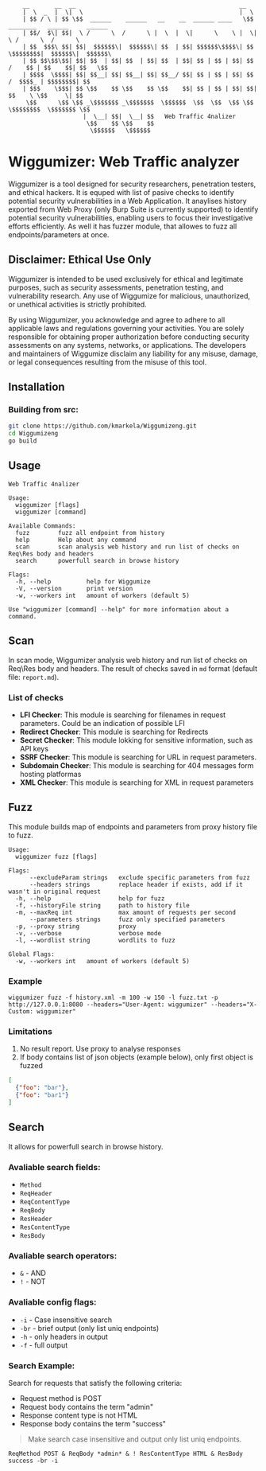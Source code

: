 
        __       __  __                                              __
        |  \  _  |  \|  \                                            |  \
        | $$ / \ | $$ \$$  ______    ______   __    __  ______ ____   \$$ ________   ______     ______      
        | $$/  $\| $$|  \ /      \  /      \ |  \  |  \|      \    \ |  \|        \ /      \  /      \       
        | $$  $$$\ $$| $$|  $$$$$$\|  $$$$$$\| $$  | $$| $$$$$$\$$$$\| $$ \$$$$$$$$|  $$$$$$\|  $$$$$$\  
        | $$ $$\$$\$$| $$| $$  | $$| $$  | $$| $$  | $$| $$ | $$ | $$| $$  /    $$ | $$    $$| $$   \$$   
        | $$$$  \$$$$| $$| $$__| $$| $$__| $$| $$__/ $$| $$ | $$ | $$| $$ /  $$$$_ | $$$$$$$$| $$
        | $$$    \$$$| $$ \$$    $$ \$$    $$ \$$    $$| $$ | $$ | $$| $$|  $$    \ \$$     \| $$
         \$$      \$$ \$$ _\$$$$$$$ _\$$$$$$$  \$$$$$$  \$$  \$$  \$$ \$$ \$$$$$$$$  \$$$$$$$ \$$
                         |  \__| $$|  \__| $$   Web Traffic 4nalizer
                          \$$    $$ \$$    $$
                           \$$$$$$   \$$$$$$


# Wiggumizer: Web Traffic analyzer

Wiggumizer is a tool designed for security researchers, penetration testers, and ethical hackers.  It is equped with list of pasive checks to identify potential security vulnerabilities in a Web Application. It anaylises history exported from Web Proxy (only Burp Suite is currently supported) to identify potential security vulnerabilities, enabling users to focus their investigative efforts efficiently. As well it has fuzzer module, that allowes to fuzz all endpoints/parameters at once. 

## Disclaimer: Ethical Use Only

Wiggumizer is intended to be used exclusively for ethical and legitimate purposes, such as security assessments, penetration testing, and vulnerability research. Any use of Wiggumize for malicious, unauthorized, or unethical activities is strictly prohibited.

By using Wiggumizer, you acknowledge and agree to adhere to all applicable laws and regulations governing your activities. You are solely responsible for obtaining proper authorization before conducting security assessments on any systems, networks, or applications. The developers and maintainers of Wiggumize disclaim any liability for any misuse, damage, or legal consequences resulting from the misuse of this tool.


## Installation

### Building from src:

```bash
git clone https://github.com/kmarkela/Wiggumizeng.git
cd Wiggumizeng
go build
```

## Usage

```shell
Web Traffic 4nalizer

Usage:
  wiggumizer [flags]
  wiggumizer [command]

Available Commands:
  fuzz        fuzz all endpoint from history
  help        Help about any command
  scan        scan analysis web history and run list of checks on Req\Res body and headers
  search      powerfull search in browse history

Flags:
  -h, --help          help for Wiggumize
  -V, --version       print version
  -w, --workers int   amount of workers (default 5)

Use "wiggumizer [command] --help" for more information about a command.
```

## Scan

In scan mode, Wiggumizer analysis web history and run list of checks on Req\Res body and headers.  The result of checks saved in `md` format (default file: `report.md`).

### List of checks 

- **LFI Checker**: This module is searching for filenames in request parameters. Could be an indication of possible LFI
- **Redirect Checker**: This module is searching for Redirects
- **Secret Checker**: This module lokking for sensitive information, such as API keys
- **SSRF Checker**: This module is searching for URL in request parameters.
- **Subdomain Checker**: This module is searching for 404 messages form hosting platformas
- **XML Checker**:  This module is searching for XML in request parameters

## Fuzz

This module builds map of endpoints and parameters from proxy history file to fuzz.     

```shell
Usage:
  wiggumizer fuzz [flags]

Flags:
      --excludeParam strings   exclude specific parameters from fuzz
      --headers strings        replace header if exists, add if it wasn't in original request
  -h, --help                   help for fuzz
  -f, --historyFile string     path to history file
  -m, --maxReq int             max amount of requests per second
      --parameters strings     fuzz only specified parameters
  -p, --proxy string           proxy
  -v, --verbose                verbose mode
  -l, --wordlist string        wordlits to fuzz

Global Flags:
  -w, --workers int   amount of workers (default 5)
```

### Example

```
wiggumizer fuzz -f history.xml -m 100 -w 150 -l fuzz.txt -p http://127.0.0.1:8080 --headers="User-Agent: wiggumizer" --headers="X-Custom: wiggumizer"
```

### Limitations

1. No result report. Use proxy to analyse responses
2. If body contains list of json objects (example below), only first object is fuzzed  
```json
[
  {"foo": "bar"},
  {"foo": "bar1"}
]
```

## Search

It allows for powerfull search in browse history. 

### Avaliable search fields: 
- `Method`
- `ReqHeader`
- `ReqContentType`
- `ReqBody`
- `ResHeader`
- `ResContentType`
- `ResBody`

### Avaliable search operators: 
- `&` - AND
- `!` - NOT


### Avaliable config flags: 
- `-i`  - Case insensitive search
- `-br` - brief output (only list uniq endpoints)
- `-h`  - only headers in output
- `-f`  - full output

### Search Example:

Search for requests that satisfy the following criteria:
- Request method is POST
- Request body contains the term "admin"
- Response content type is not HTML
- Response body contains the term "success"

> Make search case insensitive and output only list uniq endpoints.  

```shell
ReqMethod POST & ReqBody *admin* & ! ResContentType HTML & ResBody success -br -i
```